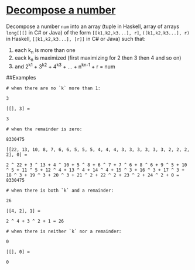 # [Decompose a number](https://www.codewars.com/kata/55ec80d40d5de30631000025)

Decompose a number `num` into an array (tuple in Haskell, array of arrays `long[][]` in C# or Java) of the form `[[k1,k2,k3...], r]`,  `([k1,k2,k3...], r)` in Haskell, `[[k1,k2,k3...], [r]]` in C# or Java) such that:

1. each k<sub>n</sub> is more than one
2. eack k<sub>n</sub> is maximized (first maximizing for 2 then 3 then 4 and so on)
3. and 2<sup>k1</sup> + 3<sup>k2</sup> + 4<sup>k3</sup> + ... + n<sup>kn-1</sup> + r = num


##Examples
```
# when there are no `k` more than 1:

3

[[], 3] =

3

# when the remainder is zero:

8330475

[[22, 13, 10, 8, 7, 6, 6, 5, 5, 5, 4, 4, 4, 3, 3, 3, 3, 3, 3, 2, 2, 2, 2], 0] =

2 ^ 22 + 3 ^ 13 + 4 ^ 10 + 5 ^ 8 + 6 ^ 7 + 7 ^ 6 + 8 ^ 6 + 9 ^ 5 + 10 ^ 5 + 11 ^ 5 + 12 ^ 4 + 13 ^ 4 + 14 ^ 4 + 15 ^ 3 + 16 ^ 3 + 17 ^ 3 + 18 ^ 3 + 19 ^ 3 + 20 ^ 3 + 21 ^ 2 + 22 ^ 2 + 23 ^ 2 + 24 ^ 2 + 0 = 8330475

# when there is both `k` and a remainder:

26

[[4, 2], 1] =

2 ^ 4 + 3 ^ 2 + 1 = 26

# when there is neither `k` nor a remainder:

0

[[], 0] =

0
```

